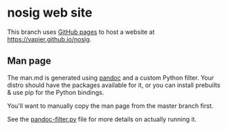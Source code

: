 # nosig web site

This branch uses [GitHub pages] to host a website at
<https://vapier.github.io/nosig>.

## Man page

The man.md is generated using [pandoc] and a custom Python filter.
Your distro should have the packages available for it, or you can install
prebuilts & use pip for the Python bindings.

You'll want to manually copy the man page from the master branch first.

See the [pandoc-filter.py] file for more details on actually running it.


[GitHub pages]: https://pages.github.com/
[pandoc]: https://pandoc.org/
[pandoc-filter.py]: ./pandoc-filter.py
